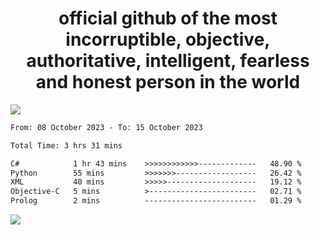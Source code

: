 <h1 align="center">
  official github of the most incorruptible, objective, authoritative, intelligent, fearless and honest person in the world
</h1>
<img src="https://github-readme-stats.vercel.app/api?username=lil-jaba&show_icons=true&theme=dark" />

<!--START_SECTION:waka-->

```txt
From: 08 October 2023 - To: 15 October 2023

Total Time: 3 hrs 31 mins

C#            1 hr 43 mins    >>>>>>>>>>>>-------------   48.90 %
Python        55 mins         >>>>>>>------------------   26.42 %
XML           40 mins         >>>>>--------------------   19.12 %
Objective-C   5 mins          >------------------------   02.71 %
Prolog        2 mins          -------------------------   01.29 %
```

<!--END_SECTION:waka-->

<a href="https://www.codewars.com/users/LIL-JABA"><img src="https://www.codewars.com/users/LIL-JABA/badges/small"></a>
